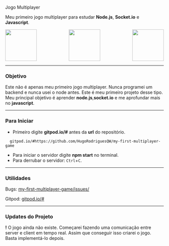 Jogo Multiplayer

Meu primeiro jogo multiplayer para estudar **Node.js**, **Socket.io** e **Javascript**.


<p align="center">
<img align="left" src="https://nodejs.org/static/images/logos/nodejs-new-pantone-black.svg" width="100px" height="100px"/>
<img src="https://upload.wikimedia.org/wikipedia/commons/thumb/9/99/Unofficial_JavaScript_logo_2.svg/200px-Unofficial_JavaScript_logo_2.svg.png" height="100px"/>
<img  align="right" src="https://upload.wikimedia.org/wikipedia/commons/9/96/Socket-io.svg" width="100px"/>
 
</p>

---

### Objetivo

Este não é apenas meu primeiro jogo  multiplayer. Nunca programei um backend e nunca usei o node antes. Este é meu primeiro projeto desse tipo.
Meu principal objetivo é aprender **node.js**,**socket.io** e me aprofundar mais no **javascript**.

---

### Para Iniciar

- Primeiro digite **gitpod.io/#** antes da **url** do repositório.
```
  gitpod.io/#https://github.com/HugoRodriguesQW/my-first-multiplayer-game
```
- Para iniciar o servidor digite **npm start** no terminal.
- Para derrubar o servidor: ```Ctrl```+```C```.

---

### Utilidades

Bugs: [my-first-multiplayer-game/issues/](https://github.com/HugoRodriguesQW/my-first-multiplayer-game/issues/)

Gitpod: [gitpod.io/#](gitpod.io/#https://github.com/HugoRodriguesQW/my-first-multiplayer-game/)

---

### Updates do Projeto

**!** O jogo ainda não existe. Começarei fazendo uma comunicação entre server e client em tempo real.
Assim que conseguir isso criarei o jogo. Basta implementá-lo depois.
